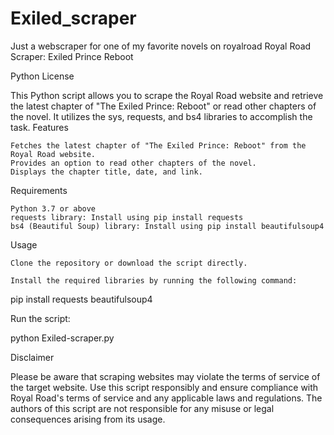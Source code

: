# Exiled_scraper
Just a webscraper for one of my favorite novels on royalroad 
Royal Road Scraper: Exiled Prince Reboot

Python
License

This Python script allows you to scrape the Royal Road website and retrieve the latest chapter of "The Exiled Prince: Reboot" or read other chapters of the novel. It utilizes the sys, requests, and bs4 libraries to accomplish the task.
Features

    Fetches the latest chapter of "The Exiled Prince: Reboot" from the Royal Road website.
    Provides an option to read other chapters of the novel.
    Displays the chapter title, date, and link.

Requirements

    Python 3.7 or above
    requests library: Install using pip install requests
    bs4 (Beautiful Soup) library: Install using pip install beautifulsoup4

Usage

    Clone the repository or download the script directly.

    Install the required libraries by running the following command:

pip install requests beautifulsoup4

Run the script:

python Exiled-scraper.py

Disclaimer

Please be aware that scraping websites may violate the terms of service of the target website. Use this script responsibly and ensure compliance with Royal Road's terms of service and any applicable laws and regulations. The authors of this script are not responsible for any misuse or legal consequences arising from its usage.
